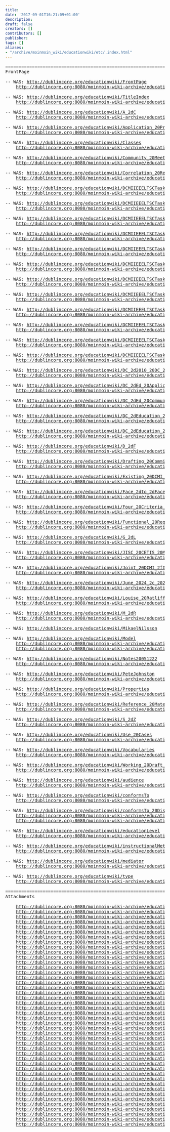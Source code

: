 ```yaml
---
title: 
date: '2017-09-01T16:21:09+01:00'
description: 
draft: false
creators: []
contributors: []
publisher: 
tags: []
aliases:
- "/archive/moinmoin_wiki/educationwiki/etc/.index.html"
---
```


<pre>
======================================================================
FrontPage

-- WAS: <a href="http://dublincore.org/educationwiki/FrontPage">http://dublincore.org/educationwiki/FrontPage</a>
    <a href="http://dublincore.org:8080/moinmoin-wiki-archive/educationwiki/pages/FrontPage.html">http://dublincore.org:8080/moinmoin-wiki-archive/educationwiki/pages/FrontPage.html</a>

-- WAS: <a href="http://dublincore.org/educationwiki/TitleIndex">http://dublincore.org/educationwiki/TitleIndex</a>
    <a href="http://dublincore.org:8080/moinmoin-wiki-archive/educationwiki/pages/TitleIndex.html">http://dublincore.org:8080/moinmoin-wiki-archive/educationwiki/pages/TitleIndex.html</a>

-- WAS: <a href="http://dublincore.org/educationwiki/A_2dC">http://dublincore.org/educationwiki/A_2dC</a>
    <a href="http://dublincore.org:8080/moinmoin-wiki-archive/educationwiki/pages/A_2dC.html">http://dublincore.org:8080/moinmoin-wiki-archive/educationwiki/pages/A_2dC.html</a>

-- WAS: <a href="http://dublincore.org/educationwiki/Application_20Profile_20Scope">http://dublincore.org/educationwiki/Application_20Profile_20Scope</a>
    <a href="http://dublincore.org:8080/moinmoin-wiki-archive/educationwiki/pages/Application_20Profile_20Scope.html">http://dublincore.org:8080/moinmoin-wiki-archive/educationwiki/pages/Application_20Profile_20Scope.html</a>

-- WAS: <a href="http://dublincore.org/educationwiki/Classes">http://dublincore.org/educationwiki/Classes</a>
    <a href="http://dublincore.org:8080/moinmoin-wiki-archive/educationwiki/pages/Classes.html">http://dublincore.org:8080/moinmoin-wiki-archive/educationwiki/pages/Classes.html</a>

-- WAS: <a href="http://dublincore.org/educationwiki/Community_20Meeting_20Agenda">http://dublincore.org/educationwiki/Community_20Meeting_20Agenda</a>
    <a href="http://dublincore.org:8080/moinmoin-wiki-archive/educationwiki/pages/Community_20Meeting_20Agenda.html">http://dublincore.org:8080/moinmoin-wiki-archive/educationwiki/pages/Community_20Meeting_20Agenda.html</a>

-- WAS: <a href="http://dublincore.org/educationwiki/Correlation_20Resource">http://dublincore.org/educationwiki/Correlation_20Resource</a>
    <a href="http://dublincore.org:8080/moinmoin-wiki-archive/educationwiki/pages/Correlation_20Resource.html">http://dublincore.org:8080/moinmoin-wiki-archive/educationwiki/pages/Correlation_20Resource.html</a>

-- WAS: <a href="http://dublincore.org/educationwiki/DCMIIEEELTSCTaskforce">http://dublincore.org/educationwiki/DCMIIEEELTSCTaskforce</a>
    <a href="http://dublincore.org:8080/moinmoin-wiki-archive/educationwiki/pages/DCMIIEEELTSCTaskforce.html">http://dublincore.org:8080/moinmoin-wiki-archive/educationwiki/pages/DCMIIEEELTSCTaskforce.html</a>

-- WAS: <a href="http://dublincore.org/educationwiki/DCMIIEEELTSCTaskforce_2fDCAMPAR">http://dublincore.org/educationwiki/DCMIIEEELTSCTaskforce_2fDCAMPAR</a>
    <a href="http://dublincore.org:8080/moinmoin-wiki-archive/educationwiki/pages/DCMIIEEELTSCTaskforce_2fDCAMPAR.html">http://dublincore.org:8080/moinmoin-wiki-archive/educationwiki/pages/DCMIIEEELTSCTaskforce_2fDCAMPAR.html</a>

-- WAS: <a href="http://dublincore.org/educationwiki/DCMIIEEELTSCTaskforce_2fExamples">http://dublincore.org/educationwiki/DCMIIEEELTSCTaskforce_2fExamples</a>
    <a href="http://dublincore.org:8080/moinmoin-wiki-archive/educationwiki/pages/DCMIIEEELTSCTaskforce_2fExamples.html">http://dublincore.org:8080/moinmoin-wiki-archive/educationwiki/pages/DCMIIEEELTSCTaskforce_2fExamples.html</a>

-- WAS: <a href="http://dublincore.org/educationwiki/DCMIIEEELTSCTaskforce_2fLomDCAMAnalysis">http://dublincore.org/educationwiki/DCMIIEEELTSCTaskforce_2fLomDCAMAnalysis</a>
    <a href="http://dublincore.org:8080/moinmoin-wiki-archive/educationwiki/pages/DCMIIEEELTSCTaskforce_2fLomDCAMAnalysis.html">http://dublincore.org:8080/moinmoin-wiki-archive/educationwiki/pages/DCMIIEEELTSCTaskforce_2fLomDCAMAnalysis.html</a>

-- WAS: <a href="http://dublincore.org/educationwiki/DCMIIEEELTSCTaskforce_2fLomTerms">http://dublincore.org/educationwiki/DCMIIEEELTSCTaskforce_2fLomTerms</a>
    <a href="http://dublincore.org:8080/moinmoin-wiki-archive/educationwiki/pages/DCMIIEEELTSCTaskforce_2fLomTerms.html">http://dublincore.org:8080/moinmoin-wiki-archive/educationwiki/pages/DCMIIEEELTSCTaskforce_2fLomTerms.html</a>

-- WAS: <a href="http://dublincore.org/educationwiki/DCMIIEEELTSCTaskforce_2fLomVocabs">http://dublincore.org/educationwiki/DCMIIEEELTSCTaskforce_2fLomVocabs</a>
    <a href="http://dublincore.org:8080/moinmoin-wiki-archive/educationwiki/pages/DCMIIEEELTSCTaskforce_2fLomVocabs.html">http://dublincore.org:8080/moinmoin-wiki-archive/educationwiki/pages/DCMIIEEELTSCTaskforce_2fLomVocabs.html</a>

-- WAS: <a href="http://dublincore.org/educationwiki/DCMIIEEELTSCTaskforce_2fNotes20051222">http://dublincore.org/educationwiki/DCMIIEEELTSCTaskforce_2fNotes20051222</a>
    <a href="http://dublincore.org:8080/moinmoin-wiki-archive/educationwiki/pages/DCMIIEEELTSCTaskforce_2fNotes20051222.html">http://dublincore.org:8080/moinmoin-wiki-archive/educationwiki/pages/DCMIIEEELTSCTaskforce_2fNotes20051222.html</a>

-- WAS: <a href="http://dublincore.org/educationwiki/DCMIIEEELTSCTaskforce_2fNotes20060216">http://dublincore.org/educationwiki/DCMIIEEELTSCTaskforce_2fNotes20060216</a>
    <a href="http://dublincore.org:8080/moinmoin-wiki-archive/educationwiki/pages/DCMIIEEELTSCTaskforce_2fNotes20060216.html">http://dublincore.org:8080/moinmoin-wiki-archive/educationwiki/pages/DCMIIEEELTSCTaskforce_2fNotes20060216.html</a>

-- WAS: <a href="http://dublincore.org/educationwiki/DCMIIEEELTSCTaskforce_2fNotes20060310">http://dublincore.org/educationwiki/DCMIIEEELTSCTaskforce_2fNotes20060310</a>
    <a href="http://dublincore.org:8080/moinmoin-wiki-archive/educationwiki/pages/DCMIIEEELTSCTaskforce_2fNotes20060310.html">http://dublincore.org:8080/moinmoin-wiki-archive/educationwiki/pages/DCMIIEEELTSCTaskforce_2fNotes20060310.html</a>

-- WAS: <a href="http://dublincore.org/educationwiki/DCMIIEEELTSCTaskforce_2fNotes20071031">http://dublincore.org/educationwiki/DCMIIEEELTSCTaskforce_2fNotes20071031</a>
    <a href="http://dublincore.org:8080/moinmoin-wiki-archive/educationwiki/pages/DCMIIEEELTSCTaskforce_2fNotes20071031.html">http://dublincore.org:8080/moinmoin-wiki-archive/educationwiki/pages/DCMIIEEELTSCTaskforce_2fNotes20071031.html</a>

-- WAS: <a href="http://dublincore.org/educationwiki/DCMIIEEELTSCTaskforce_2fRDFPAR">http://dublincore.org/educationwiki/DCMIIEEELTSCTaskforce_2fRDFPAR</a>
    <a href="http://dublincore.org:8080/moinmoin-wiki-archive/educationwiki/pages/DCMIIEEELTSCTaskforce_2fRDFPAR.html">http://dublincore.org:8080/moinmoin-wiki-archive/educationwiki/pages/DCMIIEEELTSCTaskforce_2fRDFPAR.html</a>

-- WAS: <a href="http://dublincore.org/educationwiki/DCMIIEEELTSCTaskforce_2fScopeAndPurpose">http://dublincore.org/educationwiki/DCMIIEEELTSCTaskforce_2fScopeAndPurpose</a>
    <a href="http://dublincore.org:8080/moinmoin-wiki-archive/educationwiki/pages/DCMIIEEELTSCTaskforce_2fScopeAndPurpose.html">http://dublincore.org:8080/moinmoin-wiki-archive/educationwiki/pages/DCMIIEEELTSCTaskforce_2fScopeAndPurpose.html</a>

-- WAS: <a href="http://dublincore.org/educationwiki/DC_2d2010_20DC_2dEd_20Meeting_20Notes">http://dublincore.org/educationwiki/DC_2d2010_20DC_2dEd_20Meeting_20Notes</a>
    <a href="http://dublincore.org:8080/moinmoin-wiki-archive/educationwiki/pages/DC_2d2010_20DC_2dEd_20Meeting_20Notes.html">http://dublincore.org:8080/moinmoin-wiki-archive/educationwiki/pages/DC_2d2010_20DC_2dEd_20Meeting_20Notes.html</a>

-- WAS: <a href="http://dublincore.org/educationwiki/DC_2dEd_20Application_20Profile_3a_20Current_20Draft_20Work_2din_2dProgress">http://dublincore.org/educationwiki/DC_2dEd_20Application_20Profile_3a_20Current_20Draft_20Work_2din_2dProgress</a>
    <a href="http://dublincore.org:8080/moinmoin-wiki-archive/educationwiki/pages/DC_2dEd_20Application_20Profile_3a_20Current_20Draft_20Work_2din_2dProgress.html">http://dublincore.org:8080/moinmoin-wiki-archive/educationwiki/pages/DC_2dEd_20Application_20Profile_3a_20Current_20Draft_20Work_2din_2dProgress.html</a>

-- WAS: <a href="http://dublincore.org/educationwiki/DC_2dEd_20Community_20Meeting_2c_20Singapore_202007">http://dublincore.org/educationwiki/DC_2dEd_20Community_20Meeting_2c_20Singapore_202007</a>
    <a href="http://dublincore.org:8080/moinmoin-wiki-archive/educationwiki/pages/DC_2dEd_20Community_20Meeting_2c_20Singapore_202007.html">http://dublincore.org:8080/moinmoin-wiki-archive/educationwiki/pages/DC_2dEd_20Community_20Meeting_2c_20Singapore_202007.html</a>

-- WAS: <a href="http://dublincore.org/educationwiki/DC_2dEducation_20Application_20Profile">http://dublincore.org/educationwiki/DC_2dEducation_20Application_20Profile</a>
    <a href="http://dublincore.org:8080/moinmoin-wiki-archive/educationwiki/pages/DC_2dEducation_20Application_20Profile.html">http://dublincore.org:8080/moinmoin-wiki-archive/educationwiki/pages/DC_2dEducation_20Application_20Profile.html</a>

-- WAS: <a href="http://dublincore.org/educationwiki/DC_2dEducation_20Application_20Profile_20Task_20Group">http://dublincore.org/educationwiki/DC_2dEducation_20Application_20Profile_20Task_20Group</a>
    <a href="http://dublincore.org:8080/moinmoin-wiki-archive/educationwiki/pages/DC_2dEducation_20Application_20Profile_20Task_20Group.html">http://dublincore.org:8080/moinmoin-wiki-archive/educationwiki/pages/DC_2dEducation_20Application_20Profile_20Task_20Group.html</a>

-- WAS: <a href="http://dublincore.org/educationwiki/D_2dF">http://dublincore.org/educationwiki/D_2dF</a>
    <a href="http://dublincore.org:8080/moinmoin-wiki-archive/educationwiki/pages/D_2dF.html">http://dublincore.org:8080/moinmoin-wiki-archive/educationwiki/pages/D_2dF.html</a>

-- WAS: <a href="http://dublincore.org/educationwiki/Drafting_20Committee_20Workpage">http://dublincore.org/educationwiki/Drafting_20Committee_20Workpage</a>
    <a href="http://dublincore.org:8080/moinmoin-wiki-archive/educationwiki/pages/Drafting_20Committee_20Workpage.html">http://dublincore.org:8080/moinmoin-wiki-archive/educationwiki/pages/Drafting_20Committee_20Workpage.html</a>

-- WAS: <a href="http://dublincore.org/educationwiki/Existing_20DCMI_20Education_20Properties">http://dublincore.org/educationwiki/Existing_20DCMI_20Education_20Properties</a>
    <a href="http://dublincore.org:8080/moinmoin-wiki-archive/educationwiki/pages/Existing_20DCMI_20Education_20Properties.html">http://dublincore.org:8080/moinmoin-wiki-archive/educationwiki/pages/Existing_20DCMI_20Education_20Properties.html</a>

-- WAS: <a href="http://dublincore.org/educationwiki/Face_2dto_2dFace_20Meetings">http://dublincore.org/educationwiki/Face_2dto_2dFace_20Meetings</a>
    <a href="http://dublincore.org:8080/moinmoin-wiki-archive/educationwiki/pages/Face_2dto_2dFace_20Meetings.html">http://dublincore.org:8080/moinmoin-wiki-archive/educationwiki/pages/Face_2dto_2dFace_20Meetings.html</a>

-- WAS: <a href="http://dublincore.org/educationwiki/Four_20Criteria_20for_20Candidate_20Vocabularies">http://dublincore.org/educationwiki/Four_20Criteria_20for_20Candidate_20Vocabularies</a>
    <a href="http://dublincore.org:8080/moinmoin-wiki-archive/educationwiki/pages/Four_20Criteria_20for_20Candidate_20Vocabularies.html">http://dublincore.org:8080/moinmoin-wiki-archive/educationwiki/pages/Four_20Criteria_20for_20Candidate_20Vocabularies.html</a>

-- WAS: <a href="http://dublincore.org/educationwiki/Functional_20Requirements">http://dublincore.org/educationwiki/Functional_20Requirements</a>
    <a href="http://dublincore.org:8080/moinmoin-wiki-archive/educationwiki/pages/Functional_20Requirements.html">http://dublincore.org:8080/moinmoin-wiki-archive/educationwiki/pages/Functional_20Requirements.html</a>

-- WAS: <a href="http://dublincore.org/educationwiki/G_2dL">http://dublincore.org/educationwiki/G_2dL</a>
    <a href="http://dublincore.org:8080/moinmoin-wiki-archive/educationwiki/pages/G_2dL.html">http://dublincore.org:8080/moinmoin-wiki-archive/educationwiki/pages/G_2dL.html</a>

-- WAS: <a href="http://dublincore.org/educationwiki/JISC_20CETIS_20MDR_20SIG_20Meeting_20Report">http://dublincore.org/educationwiki/JISC_20CETIS_20MDR_20SIG_20Meeting_20Report</a>
    <a href="http://dublincore.org:8080/moinmoin-wiki-archive/educationwiki/pages/JISC_20CETIS_20MDR_20SIG_20Meeting_20Report.html">http://dublincore.org:8080/moinmoin-wiki-archive/educationwiki/pages/JISC_20CETIS_20MDR_20SIG_20Meeting_20Report.html</a>

-- WAS: <a href="http://dublincore.org/educationwiki/Joint_20DCMI_2fIEEE_20LTSC_20Task_20Force">http://dublincore.org/educationwiki/Joint_20DCMI_2fIEEE_20LTSC_20Task_20Force</a>
    <a href="http://dublincore.org:8080/moinmoin-wiki-archive/educationwiki/pages/Joint_20DCMI_2fIEEE_20LTSC_20Task_20Force.html">http://dublincore.org:8080/moinmoin-wiki-archive/educationwiki/pages/Joint_20DCMI_2fIEEE_20LTSC_20Task_20Force.html</a>

-- WAS: <a href="http://dublincore.org/educationwiki/June_2024_2c_202005">http://dublincore.org/educationwiki/June_2024_2c_202005</a>
    <a href="http://dublincore.org:8080/moinmoin-wiki-archive/educationwiki/pages/June_2024_2c_202005.html">http://dublincore.org:8080/moinmoin-wiki-archive/educationwiki/pages/June_2024_2c_202005.html</a>

-- WAS: <a href="http://dublincore.org/educationwiki/Louise_20Ratliff">http://dublincore.org/educationwiki/Louise_20Ratliff</a>
    <a href="http://dublincore.org:8080/moinmoin-wiki-archive/educationwiki/pages/Louise_20Ratliff.html">http://dublincore.org:8080/moinmoin-wiki-archive/educationwiki/pages/Louise_20Ratliff.html</a>

-- WAS: <a href="http://dublincore.org/educationwiki/M_2dR">http://dublincore.org/educationwiki/M_2dR</a>
    <a href="http://dublincore.org:8080/moinmoin-wiki-archive/educationwiki/pages/M_2dR.html">http://dublincore.org:8080/moinmoin-wiki-archive/educationwiki/pages/M_2dR.html</a>

-- WAS: <a href="http://dublincore.org/educationwiki/MikaelNilsson">http://dublincore.org/educationwiki/MikaelNilsson</a>

-- WAS: <a href="http://dublincore.org/educationwiki/Model">http://dublincore.org/educationwiki/Model</a>
    <a href="http://dublincore.org:8080/moinmoin-wiki-archive/educationwiki/pages/Model.html">http://dublincore.org:8080/moinmoin-wiki-archive/educationwiki/pages/Model.html</a>
    <a href="http://dublincore.org:8080/moinmoin-wiki-archive/educationwiki/pages/Model_files/DC-Ed-Educational_Activity2.html">http://dublincore.org:8080/moinmoin-wiki-archive/educationwiki/pages/Model_files/DC-Ed-Educational_Activity2.html</a>

-- WAS: <a href="http://dublincore.org/educationwiki/Notes20051222">http://dublincore.org/educationwiki/Notes20051222</a>
    <a href="http://dublincore.org:8080/moinmoin-wiki-archive/educationwiki/pages/Notes20051222.html">http://dublincore.org:8080/moinmoin-wiki-archive/educationwiki/pages/Notes20051222.html</a>

-- WAS: <a href="http://dublincore.org/educationwiki/PeteJohnston">http://dublincore.org/educationwiki/PeteJohnston</a>
    <a href="http://dublincore.org:8080/moinmoin-wiki-archive/educationwiki/pages/PeteJohnston.html">http://dublincore.org:8080/moinmoin-wiki-archive/educationwiki/pages/PeteJohnston.html</a>

-- WAS: <a href="http://dublincore.org/educationwiki/Properties">http://dublincore.org/educationwiki/Properties</a>
    <a href="http://dublincore.org:8080/moinmoin-wiki-archive/educationwiki/pages/Properties.html">http://dublincore.org:8080/moinmoin-wiki-archive/educationwiki/pages/Properties.html</a>

-- WAS: <a href="http://dublincore.org/educationwiki/Reference_20Materials">http://dublincore.org/educationwiki/Reference_20Materials</a>
    <a href="http://dublincore.org:8080/moinmoin-wiki-archive/educationwiki/pages/Reference_20Materials.html">http://dublincore.org:8080/moinmoin-wiki-archive/educationwiki/pages/Reference_20Materials.html</a>

-- WAS: <a href="http://dublincore.org/educationwiki/S_2dZ">http://dublincore.org/educationwiki/S_2dZ</a>
    <a href="http://dublincore.org:8080/moinmoin-wiki-archive/educationwiki/pages/S_2dZ.html">http://dublincore.org:8080/moinmoin-wiki-archive/educationwiki/pages/S_2dZ.html</a>

-- WAS: <a href="http://dublincore.org/educationwiki/Use_20Cases">http://dublincore.org/educationwiki/Use_20Cases</a>
    <a href="http://dublincore.org:8080/moinmoin-wiki-archive/educationwiki/pages/Use_20Cases.html">http://dublincore.org:8080/moinmoin-wiki-archive/educationwiki/pages/Use_20Cases.html</a>

-- WAS: <a href="http://dublincore.org/educationwiki/Vocabularies">http://dublincore.org/educationwiki/Vocabularies</a>
    <a href="http://dublincore.org:8080/moinmoin-wiki-archive/educationwiki/pages/Vocabularies.html">http://dublincore.org:8080/moinmoin-wiki-archive/educationwiki/pages/Vocabularies.html</a>

-- WAS: <a href="http://dublincore.org/educationwiki/Working_20Draft_20of_20DC_2dEd_20Application_20Profile">http://dublincore.org/educationwiki/Working_20Draft_20of_20DC_2dEd_20Application_20Profile</a>
    <a href="http://dublincore.org:8080/moinmoin-wiki-archive/educationwiki/pages/Working_20Draft_20of_20DC_2dEd_20Application_20Profile.html">http://dublincore.org:8080/moinmoin-wiki-archive/educationwiki/pages/Working_20Draft_20of_20DC_2dEd_20Application_20Profile.html</a>

-- WAS: <a href="http://dublincore.org/educationwiki/audience">http://dublincore.org/educationwiki/audience</a>
    <a href="http://dublincore.org:8080/moinmoin-wiki-archive/educationwiki/pages/audience.html">http://dublincore.org:8080/moinmoin-wiki-archive/educationwiki/pages/audience.html</a>

-- WAS: <a href="http://dublincore.org/educationwiki/conformsTo">http://dublincore.org/educationwiki/conformsTo</a>
    <a href="http://dublincore.org:8080/moinmoin-wiki-archive/educationwiki/pages/conformsTo.html">http://dublincore.org:8080/moinmoin-wiki-archive/educationwiki/pages/conformsTo.html</a>

-- WAS: <a href="http://dublincore.org/educationwiki/conformsTo_20Discussion">http://dublincore.org/educationwiki/conformsTo_20Discussion</a>
    <a href="http://dublincore.org:8080/moinmoin-wiki-archive/educationwiki/pages/conformsTo_20Discussion.html">http://dublincore.org:8080/moinmoin-wiki-archive/educationwiki/pages/conformsTo_20Discussion.html</a>
    <a href="http://dublincore.org:8080/moinmoin-wiki-archive/educationwiki/pages/conformsTo_20Discussion_files/LearningGoals2.html">http://dublincore.org:8080/moinmoin-wiki-archive/educationwiki/pages/conformsTo_20Discussion_files/LearningGoals2.html</a>

-- WAS: <a href="http://dublincore.org/educationwiki/educationLevel">http://dublincore.org/educationwiki/educationLevel</a>
    <a href="http://dublincore.org:8080/moinmoin-wiki-archive/educationwiki/pages/educationLevel.html">http://dublincore.org:8080/moinmoin-wiki-archive/educationwiki/pages/educationLevel.html</a>

-- WAS: <a href="http://dublincore.org/educationwiki/instructionalMethods">http://dublincore.org/educationwiki/instructionalMethods</a>
    <a href="http://dublincore.org:8080/moinmoin-wiki-archive/educationwiki/pages/instructionalMethods.html">http://dublincore.org:8080/moinmoin-wiki-archive/educationwiki/pages/instructionalMethods.html</a>

-- WAS: <a href="http://dublincore.org/educationwiki/mediator">http://dublincore.org/educationwiki/mediator</a>
    <a href="http://dublincore.org:8080/moinmoin-wiki-archive/educationwiki/pages/mediator.html">http://dublincore.org:8080/moinmoin-wiki-archive/educationwiki/pages/mediator.html</a>

-- WAS: <a href="http://dublincore.org/educationwiki/type">http://dublincore.org/educationwiki/type</a>
    <a href="http://dublincore.org:8080/moinmoin-wiki-archive/educationwiki/pages/type.html">http://dublincore.org:8080/moinmoin-wiki-archive/educationwiki/pages/type.html</a>

======================================================================
Attachments

    <a href="http://dublincore.org:8080/moinmoin-wiki-archive/educationwiki/attachments/2005-10-29-LOM-Orlando-LOMDCAM.pdf">http://dublincore.org:8080/moinmoin-wiki-archive/educationwiki/attachments/2005-10-29-LOM-Orlando-LOMDCAM.pdf</a>
    <a href="http://dublincore.org:8080/moinmoin-wiki-archive/educationwiki/attachments/2006-03-28-LOM-Leuven-LOMDCAM.pdf">http://dublincore.org:8080/moinmoin-wiki-archive/educationwiki/attachments/2006-03-28-LOM-Leuven-LOMDCAM.pdf</a>
    <a href="http://dublincore.org:8080/moinmoin-wiki-archive/educationwiki/attachments/2006-06-28-cetismdr-bath.ppt">http://dublincore.org:8080/moinmoin-wiki-archive/educationwiki/attachments/2006-06-28-cetismdr-bath.ppt</a>
    <a href="http://dublincore.org:8080/moinmoin-wiki-archive/educationwiki/attachments/ccLearn_Use_Case_1.doc">http://dublincore.org:8080/moinmoin-wiki-archive/educationwiki/attachments/ccLearn_Use_Case_1.doc</a>
    <a href="http://dublincore.org:8080/moinmoin-wiki-archive/educationwiki/attachments/ccLearn_Use_Case_2.doc">http://dublincore.org:8080/moinmoin-wiki-archive/educationwiki/attachments/ccLearn_Use_Case_2.doc</a>
    <a href="http://dublincore.org:8080/moinmoin-wiki-archive/educationwiki/attachments/ccLearn_Use_Case_3.doc">http://dublincore.org:8080/moinmoin-wiki-archive/educationwiki/attachments/ccLearn_Use_Case_3.doc</a>
    <a href="http://dublincore.org:8080/moinmoin-wiki-archive/educationwiki/attachments/Clinical_Placement_Scenario.doc">http://dublincore.org:8080/moinmoin-wiki-archive/educationwiki/attachments/Clinical_Placement_Scenario.doc</a>
    <a href="http://dublincore.org:8080/moinmoin-wiki-archive/educationwiki/attachments/Component_Level_Learning_Objects_Use_Case.doc">http://dublincore.org:8080/moinmoin-wiki-archive/educationwiki/attachments/Component_Level_Learning_Objects_Use_Case.doc</a>
    <a href="http://dublincore.org:8080/moinmoin-wiki-archive/educationwiki/attachments/Course_Associations_Usage_Scenario.doc">http://dublincore.org:8080/moinmoin-wiki-archive/educationwiki/attachments/Course_Associations_Usage_Scenario.doc</a>
    <a href="http://dublincore.org:8080/moinmoin-wiki-archive/educationwiki/attachments/Course_Associations_Use_Case.doc">http://dublincore.org:8080/moinmoin-wiki-archive/educationwiki/attachments/Course_Associations_Use_Case.doc</a>
    <a href="http://dublincore.org:8080/moinmoin-wiki-archive/educationwiki/attachments/DC-Ed_Scenario_Template.doc">http://dublincore.org:8080/moinmoin-wiki-archive/educationwiki/attachments/DC-Ed_Scenario_Template.doc</a>
    <a href="http://dublincore.org:8080/moinmoin-wiki-archive/educationwiki/attachments/DC-Ed_Use_Case_Template.doc">http://dublincore.org:8080/moinmoin-wiki-archive/educationwiki/attachments/DC-Ed_Use_Case_Template.doc</a>
    <a href="http://dublincore.org:8080/moinmoin-wiki-archive/educationwiki/attachments/DC-Education">http://dublincore.org:8080/moinmoin-wiki-archive/educationwiki/attachments/DC-Education</a>
    <a href="http://dublincore.org:8080/moinmoin-wiki-archive/educationwiki/attachments/DC-Education">http://dublincore.org:8080/moinmoin-wiki-archive/educationwiki/attachments/DC-Education</a>(1)
    <a href="http://dublincore.org:8080/moinmoin-wiki-archive/educationwiki/attachments/DCEd-DC2010_Meeting.pdf">http://dublincore.org:8080/moinmoin-wiki-archive/educationwiki/attachments/DCEd-DC2010_Meeting.pdf</a>
    <a href="http://dublincore.org:8080/moinmoin-wiki-archive/educationwiki/attachments/DCMI-IEEE-DC2007.pdf">http://dublincore.org:8080/moinmoin-wiki-archive/educationwiki/attachments/DCMI-IEEE-DC2007.pdf</a>
    <a href="http://dublincore.org:8080/moinmoin-wiki-archive/educationwiki/attachments/Educational_Objectives_and_Levels_Use_Case.doc">http://dublincore.org:8080/moinmoin-wiki-archive/educationwiki/attachments/Educational_Objectives_and_Levels_Use_Case.doc</a>
    <a href="http://dublincore.org:8080/moinmoin-wiki-archive/educationwiki/attachments/FAO-UN_Use_Cases.doc">http://dublincore.org:8080/moinmoin-wiki-archive/educationwiki/attachments/FAO-UN_Use_Cases.doc</a>
    <a href="http://dublincore.org:8080/moinmoin-wiki-archive/educationwiki/attachments/Generic_Education_Use_Cases.doc">http://dublincore.org:8080/moinmoin-wiki-archive/educationwiki/attachments/Generic_Education_Use_Cases.doc</a>
    <a href="http://dublincore.org:8080/moinmoin-wiki-archive/educationwiki/attachments/Geography_Teacher_Scenario.doc">http://dublincore.org:8080/moinmoin-wiki-archive/educationwiki/attachments/Geography_Teacher_Scenario.doc</a>
    <a href="http://dublincore.org:8080/moinmoin-wiki-archive/educationwiki/attachments/index.txt">http://dublincore.org:8080/moinmoin-wiki-archive/educationwiki/attachments/index.txt</a>
    <a href="http://dublincore.org:8080/moinmoin-wiki-archive/educationwiki/attachments/Institutional_Repository_Harvesting.doc">http://dublincore.org:8080/moinmoin-wiki-archive/educationwiki/attachments/Institutional_Repository_Harvesting.doc</a>
    <a href="http://dublincore.org:8080/moinmoin-wiki-archive/educationwiki/attachments/Intrallect_Use_Case.doc">http://dublincore.org:8080/moinmoin-wiki-archive/educationwiki/attachments/Intrallect_Use_Case.doc</a>
    <a href="http://dublincore.org:8080/moinmoin-wiki-archive/educationwiki/attachments/Language_Learning_Use_Case.doc">http://dublincore.org:8080/moinmoin-wiki-archive/educationwiki/attachments/Language_Learning_Use_Case.doc</a>
    <a href="http://dublincore.org:8080/moinmoin-wiki-archive/educationwiki/attachments/Learning_Outcomes_Usage_Scenarios.doc">http://dublincore.org:8080/moinmoin-wiki-archive/educationwiki/attachments/Learning_Outcomes_Usage_Scenarios.doc</a>
    <a href="http://dublincore.org:8080/moinmoin-wiki-archive/educationwiki/attachments/Learning_Resources_Use_Usage_Scenario.doc">http://dublincore.org:8080/moinmoin-wiki-archive/educationwiki/attachments/Learning_Resources_Use_Usage_Scenario.doc</a>
    <a href="http://dublincore.org:8080/moinmoin-wiki-archive/educationwiki/attachments/LOM-DCAM-Charter.pdf">http://dublincore.org:8080/moinmoin-wiki-archive/educationwiki/attachments/LOM-DCAM-Charter.pdf</a>
    <a href="http://dublincore.org:8080/moinmoin-wiki-archive/educationwiki/attachments/LOM-DCAM-newdraft.pdf">http://dublincore.org:8080/moinmoin-wiki-archive/educationwiki/attachments/LOM-DCAM-newdraft.pdf</a>
    <a href="http://dublincore.org:8080/moinmoin-wiki-archive/educationwiki/attachments/LOM-DCAM-terms.doc">http://dublincore.org:8080/moinmoin-wiki-archive/educationwiki/attachments/LOM-DCAM-terms.doc</a>
    <a href="http://dublincore.org:8080/moinmoin-wiki-archive/educationwiki/attachments/Mapping_Curriculum_Maps_Usage_Scenario.doc">http://dublincore.org:8080/moinmoin-wiki-archive/educationwiki/attachments/Mapping_Curriculum_Maps_Usage_Scenario.doc</a>
    <a href="http://dublincore.org:8080/moinmoin-wiki-archive/educationwiki/attachments/Modes_Of_Engagement_Usage_Scenario.doc">http://dublincore.org:8080/moinmoin-wiki-archive/educationwiki/attachments/Modes_Of_Engagement_Usage_Scenario.doc</a>
    <a href="http://dublincore.org:8080/moinmoin-wiki-archive/educationwiki/attachments/National_Rural_Knowledge_Exchange_Scenario.doc">http://dublincore.org:8080/moinmoin-wiki-archive/educationwiki/attachments/National_Rural_Knowledge_Exchange_Scenario.doc</a>
    <a href="http://dublincore.org:8080/moinmoin-wiki-archive/educationwiki/attachments/OpenLearn_Use_Case.doc">http://dublincore.org:8080/moinmoin-wiki-archive/educationwiki/attachments/OpenLearn_Use_Case.doc</a>
    <a href="http://dublincore.org:8080/moinmoin-wiki-archive/educationwiki/attachments/Personal_Learning_Music_Scenario.doc">http://dublincore.org:8080/moinmoin-wiki-archive/educationwiki/attachments/Personal_Learning_Music_Scenario.doc</a>
    <a href="http://dublincore.org:8080/moinmoin-wiki-archive/educationwiki/attachments/Retrospective_Metadata_Usage_Scenario.doc">http://dublincore.org:8080/moinmoin-wiki-archive/educationwiki/attachments/Retrospective_Metadata_Usage_Scenario.doc</a>
    <a href="http://dublincore.org:8080/moinmoin-wiki-archive/educationwiki/attachments/Secondary_School_Chemistry_Scenario.doc">http://dublincore.org:8080/moinmoin-wiki-archive/educationwiki/attachments/Secondary_School_Chemistry_Scenario.doc</a>
    <a href="http://dublincore.org:8080/moinmoin-wiki-archive/educationwiki/attachments/Standards_Correlation-1_Use_Case.doc">http://dublincore.org:8080/moinmoin-wiki-archive/educationwiki/attachments/Standards_Correlation-1_Use_Case.doc</a>
    <a href="http://dublincore.org:8080/moinmoin-wiki-archive/educationwiki/attachments/Standards_Correlation-2_Use_Case.doc">http://dublincore.org:8080/moinmoin-wiki-archive/educationwiki/attachments/Standards_Correlation-2_Use_Case.doc</a>
    <a href="http://dublincore.org:8080/moinmoin-wiki-archive/educationwiki/attachments/Student_Learning_Needs_Usage_Scenario.doc">http://dublincore.org:8080/moinmoin-wiki-archive/educationwiki/attachments/Student_Learning_Needs_Usage_Scenario.doc</a>
    <a href="http://dublincore.org:8080/moinmoin-wiki-archive/educationwiki/attachments/Study_Time_Usage_Scenario.doc">http://dublincore.org:8080/moinmoin-wiki-archive/educationwiki/attachments/Study_Time_Usage_Scenario.doc</a>
    <a href="http://dublincore.org:8080/moinmoin-wiki-archive/educationwiki/attachments/SyntaxReference.html">http://dublincore.org:8080/moinmoin-wiki-archive/educationwiki/attachments/SyntaxReference.html</a>
    <a href="http://dublincore.org:8080/moinmoin-wiki-archive/educationwiki/attachments/Teacher_Annotation_Use_Case.doc">http://dublincore.org:8080/moinmoin-wiki-archive/educationwiki/attachments/Teacher_Annotation_Use_Case.doc</a>
    <a href="http://dublincore.org:8080/moinmoin-wiki-archive/educationwiki/attachments/Time_Based_Media_Use_Case.doc">http://dublincore.org:8080/moinmoin-wiki-archive/educationwiki/attachments/Time_Based_Media_Use_Case.doc</a>
    <a href="http://dublincore.org:8080/moinmoin-wiki-archive/educationwiki/attachments/Use_For_Metadata_Usage_Scenario.doc">http://dublincore.org:8080/moinmoin-wiki-archive/educationwiki/attachments/Use_For_Metadata_Usage_Scenario.doc</a>

</pre>
